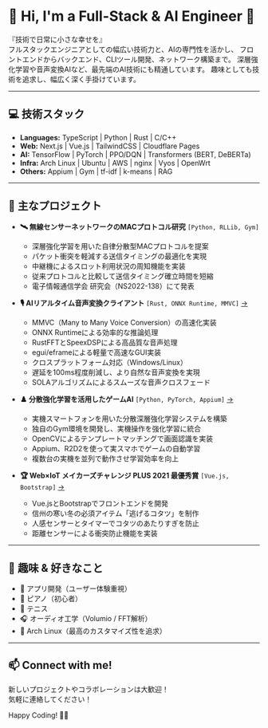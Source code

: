 # 👋 Hi, I'm a Full-Stack & AI Engineer 🚀

『技術で日常に小さな幸せを』  
フルスタックエンジニアとしての幅広い技術力と、AIの専門性を活かし、
フロントエンドからバックエンド、CLIツール開発、ネットワーク構築まで。
深層強化学習や音声変換AIなど、最先端のAI技術にも精通しています。
趣味としても技術を追求し、幅広く深く手掛けています。

---

## 💻 技術スタック
- **Languages:** TypeScript | Python | Rust | C/C++
- **Web:** Next.js | Vue.js | TailwindCSS | Cloudflare Pages
- **AI:** TensorFlow | PyTorch | PPO/DQN | Transformers (BERT, DeBERTa)
- **Infra:** Arch Linux | Ubuntu | AWS | nginx | Vyos | OpenWrt
- **Others:** Appium | Gym | tf-idf | k-means | RAG

---

## 🚀 主なプロジェクト
- **🛰️ 無線センサーネットワークのMACプロトコル研究** `[Python, RLLib, Gym]`
  - 深層強化学習を用いた自律分散型MACプロトコルを提案
  - パケット衝突を軽減する送信タイミングの最適化を実現
  - 中継機によるスロット利用状況の周知機能を実装
  - 従来プロトコルと比較して送信タイミング確立時間を短縮
  - 電子情報通信学会 研究会（NS2022-138）にて発表

- **🎙️ AIリアルタイム音声変換クライアント** `[Rust, ONNX Runtime, MMVC]` [→](https://github.com/kuuchan-code/MMVC_Client)
  - MMVC（Many to Many Voice Conversion）の高速化実装
  - ONNX Runtimeによる効率的な推論処理
  - RustFFTとSpeexDSPによる高品質な音声処理
  - egui/eframeによる軽量で高速なGUI実装
  - クロスプラットフォーム対応（Windows/Linux）
  - 遅延を100ms程度削減し、より自然な音声変換を実現
  - SOLAアルゴリズムによるスムーズな音声クロスフェード

- **♟️ 分散強化学習を活用したゲームAI** `[Python, PyTorch, Appium]` [→](https://github.com/kuuchan-code/dtb-rl2)
  - 実機スマートフォンを用いた分散深層強化学習システムを構築
  - 独自のGym環境を開発し、実機操作を強化学習に統合
  - OpenCVによるテンプレートマッチングで画面認識を実装
  - Appium、R2D2を使って実スマホでゲームの自動学習
  - 複数台の実機を並列で動作させ学習効率を向上

- **🏆 Web×IoT メイカーズチャレンジ PLUS 2021 最優秀賞** `[Vue.js, Bootstrap]` [→](https://webiotmakers.github.io/2021/shinshu/)
  - Vue.jsとBootstrapでフロントエンドを開発
  - 信州の寒い冬の必須アイテム「逃げるコタツ」を制作
  - 人感センサーとタイマーでコタツのあたりすぎを防止
  - 距離センサーによる衝突防止機能を実装

---

## 🎯 趣味 & 好きなこと
- 📱 アプリ開発（ユーザー体験重視）
- 🎹 ピアノ（初心者）
- 🎾 テニス
- 🎧 オーディオ工学（Volumio / FFT解析）
- 🐧 Arch Linux（最高のカスタマイズ性を追求）

---

## 📫 Connect with me!
新しいプロジェクトやコラボレーションは大歓迎！  
気軽に連絡してください！

Happy Coding! 🚀✨
